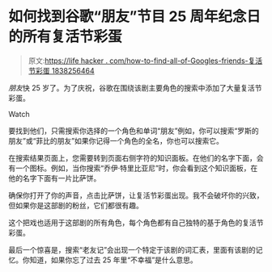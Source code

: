 # 如何找到谷歌“朋友”节目 25 周年纪念日的所有复活节彩蛋

> 原文:[https://life hacker . com/how-to-find-all-of-Googles-friends-复活节彩蛋 1838256464](https://lifehacker.com/how-to-find-all-of-googles-friends-easter-eggs-for-the-1838256464)

*朋友*快 25 岁了。为了庆祝，谷歌在围绕该剧主要角色的搜索中添加了大量复活节彩蛋。

Watch

要找到他们，只需搜索你选择的一个角色和单词“朋友”例如，你可以搜索“罗斯的朋友”或“菲比的朋友”如果你记得一个角色的全名，你也可以搜索它。

在搜索结果页面上，您需要转到页面右侧字符的知识面板。在他们的名字下面，会有一个图标。例如，当你搜索“乔伊·特里比亚尼”时，你会看到这个知识面板，在他的名字下面有一片比萨饼。

确保你打开了你的声音，点击比萨饼，让复活节彩蛋出现。我不会破坏你的兴致，但如果你是这部剧的粉丝，它们都很有趣。

这个把戏也适用于这部剧的所有角色，每个角色都有自己独特的基于角色的复活节彩蛋。

最后一个惊喜是，搜索“老友记”会出现一个特定于该剧的词汇表，里面有该剧的记忆。你知道，如果你忘了过去 25 年里“不幸福”是什么意思。